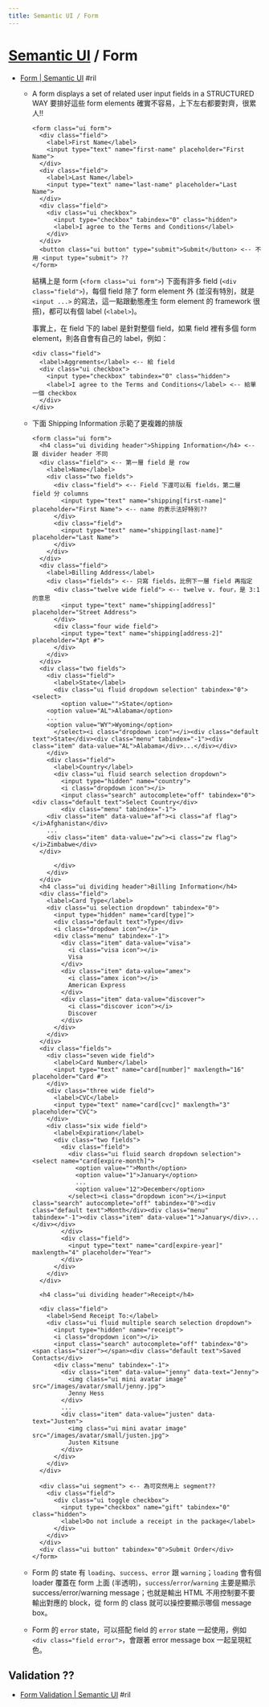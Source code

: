 ```yaml
---
title: Semantic UI / Form
---
```

# [Semantic UI](semantic-ui.md) / Form

  - [Form \| Semantic UI](https://semantic-ui.com/collections/form.html) #ril
      - A form displays a set of related user input fields in a STRUCTURED WAY 要排好這些 form elements 確實不容易，上下左右都要對齊，很累人!!

            <form class="ui form">
              <div class="field">
                <label>First Name</label>
                <input type="text" name="first-name" placeholder="First Name">
              </div>
              <div class="field">
                <label>Last Name</label>
                <input type="text" name="last-name" placeholder="Last Name">
              </div>
              <div class="field">
                <div class="ui checkbox">
                  <input type="checkbox" tabindex="0" class="hidden">
                  <label>I agree to the Terms and Conditions</label>
                </div>
              </div>
              <button class="ui button" type="submit">Submit</button> <-- 不用 <input type="submit"> ??
            </form>

        結構上是 form (`<form class="ui form">`) 下面有許多 field (`<div class="field">`)，每個 field 除了 form element 外 (並沒有特別，就是 `<input ...>` 的寫法，這一點跟動態產生 form element 的 framework 很搭)，都可以有個 label (`<label>`)。

        事實上，在 field 下的 label 是針對整個 field，如果 field 裡有多個 form element，則各自會有自己的 label，例如：

            <div class="field">
              <label>Aggrements</label> <-- 給 field
              <div class="ui checkbox">
                <input type="checkbox" tabindex="0" class="hidden">
                <label>I agree to the Terms and Conditions</label> <-- 給單一個 checkbox
              </div>
            </div>

      - 下面 Shipping Information 示範了更複雜的排版

            <form class="ui form">
              <h4 class="ui dividing header">Shipping Information</h4> <-- 跟 divider header 不同
              <div class="field"> <-- 第一層 field 是 row
                <label>Name</label>
                <div class="two fields">
                  <div class="field"> <-- Field 下還可以有 fields，第二層 field 分 columns
                    <input type="text" name="shipping[first-name]" placeholder="First Name"> <-- name 的表示法好特別??
                  </div>
                  <div class="field">
                    <input type="text" name="shipping[last-name]" placeholder="Last Name">
                  </div>
                </div>
              </div>
              <div class="field">
                <label>Billing Address</label>
                <div class="fields"> <-- 只寫 fields，比例下一層 field 再指定
                  <div class="twelve wide field"> <-- twelve v. four，是 3:1 的意思
                    <input type="text" name="shipping[address]" placeholder="Street Address">
                  </div>
                  <div class="four wide field">
                    <input type="text" name="shipping[address-2]" placeholder="Apt #">
                  </div>
                </div>
              </div>
              <div class="two fields">
                <div class="field">
                  <label>State</label>
                  <div class="ui fluid dropdown selection" tabindex="0"><select>
                    <option value="">State</option>
                <option value="AL">Alabama</option>
                ...
                <option value="WY">Wyoming</option>
                  </select><i class="dropdown icon"></i><div class="default text">State</div><div class="menu" tabindex="-1"><div class="item" data-value="AL">Alabama</div>...</div></div>
                </div>
                <div class="field">
                  <label>Country</label>
                  <div class="ui fluid search selection dropdown">
                    <input type="hidden" name="country">
                    <i class="dropdown icon"></i>
                    <input class="search" autocomplete="off" tabindex="0"><div class="default text">Select Country</div>
                    <div class="menu" tabindex="-1">
                <div class="item" data-value="af"><i class="af flag"></i>Afghanistan</div>
                ...
                <div class="item" data-value="zw"><i class="zw flag"></i>Zimbabwe</div>
              </div>

                  </div>
                </div>
              </div>
              <h4 class="ui dividing header">Billing Information</h4>
              <div class="field">
                <label>Card Type</label>
                <div class="ui selection dropdown" tabindex="0">
                  <input type="hidden" name="card[type]">
                  <div class="default text">Type</div>
                  <i class="dropdown icon"></i>
                  <div class="menu" tabindex="-1">
                    <div class="item" data-value="visa">
                      <i class="visa icon"></i>
                      Visa
                    </div>
                    <div class="item" data-value="amex">
                      <i class="amex icon"></i>
                      American Express
                    </div>
                    <div class="item" data-value="discover">
                      <i class="discover icon"></i>
                      Discover
                    </div>
                  </div>
                </div>
              </div>
              <div class="fields">
                <div class="seven wide field">
                  <label>Card Number</label>
                  <input type="text" name="card[number]" maxlength="16" placeholder="Card #">
                </div>
                <div class="three wide field">
                  <label>CVC</label>
                  <input type="text" name="card[cvc]" maxlength="3" placeholder="CVC">
                </div>
                <div class="six wide field">
                  <label>Expiration</label>
                  <div class="two fields">
                    <div class="field">
                      <div class="ui fluid search dropdown selection"><select name="card[expire-month]">
                        <option value="">Month</option>
                        <option value="1">January</option>
                        ...
                        <option value="12">December</option>
                      </select><i class="dropdown icon"></i><input class="search" autocomplete="off" tabindex="0"><div class="default text">Month</div><div class="menu" tabindex="-1"><div class="item" data-value="1">January</div>...</div></div>
                    </div>
                    <div class="field">
                      <input type="text" name="card[expire-year]" maxlength="4" placeholder="Year">
                    </div>
                  </div>
                </div>
              </div>

              <h4 class="ui dividing header">Receipt</h4>

              <div class="field">
                <label>Send Receipt To:</label>
                <div class="ui fluid multiple search selection dropdown">
                  <input type="hidden" name="receipt">
                  <i class="dropdown icon"></i>
                  <input class="search" autocomplete="off" tabindex="0"><span class="sizer"></span><div class="default text">Saved Contacts</div>
                  <div class="menu" tabindex="-1">
                    <div class="item" data-value="jenny" data-text="Jenny">
                      <img class="ui mini avatar image" src="/images/avatar/small/jenny.jpg">
                      Jenny Hess
                    </div>
                    ...
                    <div class="item" data-value="justen" data-text="Justen">
                      <img class="ui mini avatar image" src="/images/avatar/small/justen.jpg">
                      Justen Kitsune
                    </div>
                  </div>
                </div>
              </div>

              <div class="ui segment"> <-- 為可突然用上 segment??
                <div class="field">
                  <div class="ui toggle checkbox">
                    <input type="checkbox" name="gift" tabindex="0" class="hidden">
                    <label>Do not include a receipt in the package</label>
                  </div>
                </div>
              </div>
              <div class="ui button" tabindex="0">Submit Order</div>
            </form>

      - Form 的 state 有 `loading`、`success`、`error` 跟 `warning`；`loading` 會有個 loader 覆蓋在 form 上面 (半透明)，`success`/`error`/`warning` 主要是顯示 success/error/warning message；也就是輸出 HTML 不用控制要不要輸出對應的 block，從 form 的 class 就可以操控要顯示哪個 message box。
      - Form 的 `error` state，可以搭配 field 的 `error` state 一起使用，例如 `<div class="field error">`，會跟著 error message box 一起呈現紅色。

## Validation ??

  - [Form Validation \| Semantic UI](https://semantic-ui.com/behaviors/form.html) #ril

